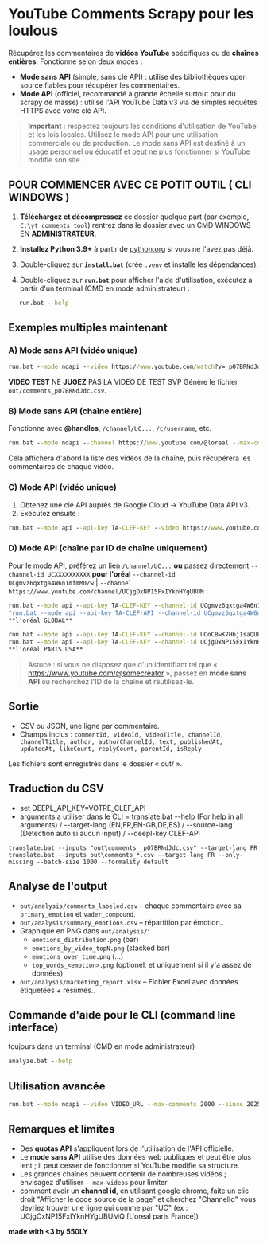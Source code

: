 # YouTube Comments Scrapy pour les loulous
Récupérez les commentaires de **vidéos YouTube** spécifiques ou de **chaînes entières**. Fonctionne selon deux modes :
- **Mode sans API** (simple, sans clé API) : utilise des bibliothèques open source fiables pour récupérer les commentaires.
- **Mode API** (officiel, recommandé à grande échelle surtout pour du scrapy de masse) : utilise l'API YouTube Data v3 via de simples requêtes HTTPS avec votre clé API.
>**Important** : respectez toujours les conditions d'utilisation de YouTube et les lois locales. Utilisez le mode API pour une utilisation commerciale ou de production. Le mode sans API est destiné à un usage personnel ou éducatif et peut ne plus fonctionner si YouTube modifie son site.

## POUR COMMENCER AVEC CE POTIT OUTIL ( CLI WINDOWS )
1. **Téléchargez et décompressez** ce dossier quelque part (par exemple, `C:\yt_comments_tool`) rentrez dans le dossier avec un CMD WINDOWS EN **ADMINISTRATEUR**.

2. **Installez Python 3.9+** à partir de [python.org](https://www.python.org/downloads/windows/) si vous ne l'avez pas déjà.

3. Double-cliquez sur **`install.bat`** (crée `.venv` et installe les dépendances).

4. Double-cliquez sur **`run.bat`** pour afficher l'aide d'utilisation, exécutez à partir d'un terminal (CMD en mode administrateur) :
```cmd
   run.bat --help
   ```

## Exemples multiples maintenant
### A) Mode sans API (vidéo unique)
```cmd
run.bat --mode noapi --video https://www.youtube.com/watch?v=_pO7BRNdJdc&list=RD_pO7BRNdJdc&start_radio=1&ab_channel=JonPeck --max-comments 1000 --output-format csv 
```
**VIDEO TEST** NE **JUGEZ** PAS LA VIDEO DE TEST SVP
Génère le fichier `out/comments_pO7BRNdJdc.csv`.

### B) Mode sans API (chaîne entière)
Fonctionne avec **@handles**, `/channel/UC...`, `/c/username`, etc.
```cmd
run.bat --mode noapi --channel https://www.youtube.com/@loreal --max-comments 200 --since 2025-01-01 --output-format json
```
Cela affichera d'abord la liste des vidéos de la chaîne, puis récupérera les commentaires de chaque vidéo.

### C) Mode API (vidéo unique)
1) Obtenez une clé API auprès de Google Cloud → YouTube Data API v3.  
2) Exécutez ensuite :
```cmd
run.bat --mode api --api-key TA-CLEF-KEY --video https://www.youtube.com/watch?v=_pO7BRNdJdc&list=RD_pO7BRNdJdc&start_radio=1&ab_channel=JonPeck --include-replies --max-comments 1500 --output-format csv
```

### D) Mode API (chaîne par ID de chaîne uniquement)
Pour le mode API, préférez un lien `/channel/UC...` **ou** passez directement `--channel-id UCXXXXXXXXXX` **pour l'oréal** `--channel-id UCgmvz6qxtga4W6n1mfmM0Zw` | `--channel https://www.youtube.com/channel/UCjgOxNP15FxIYknHYgUBUM` :
```cmd
run.bat --mode api --api-key TA-CLEF-KEY --channel-id UCgmvz6qxtga4W6n1mfmM0Zw --since 2024-01-05 --max-comments 500
"run.bat --mode api --api-key TA-CLEF-API --channel-id UCgmvz6qxtga4W6n1mfmM0Zw --since 2024-01-05 --max-comments 500"
**l'oréal GLOBAL**

run.bat --mode api --api-key TA-CLEF-KEY --channel-id UCoC8wK7Hbj1saQUBlFVaJkA --since 2025-01-05 --max-comments 1000
run.bat --mode api --api-key TA-CLEF-KEY --channel-id UCjgOxNP15FxIYknHYgUBUMQ --since 2024-01-01 --max-comments 2000
**l'oréal PARIS USA**
```
> Astuce : si vous ne disposez que d'un identifiant tel que « https://www.youtube.com/@somecreator », passez en **mode sans API** ou recherchez l'ID de la chaîne et réutilisez-le.

## Sortie
- CSV ou JSON, une ligne par commentaire.
- Champs inclus : `commentId, videoId, videoTitle, channelId, channelTitle, author, authorChannelId, text, publishedAt, updatedAt, likeCount, replyCount, parentId, isReply`

Les fichiers sont enregistrés dans le dossier « out/ ».

## Traduction du CSV

- set DEEPL_API_KEY=VOTRE_CLEF_API
- arguments a utiliser dans le CLI = translate.bat --help (For help in all arguments) / --target-lang (EN,FR,EN-GB,DE,ES) / --source-lang (Detection auto si aucun input) / --deepl-key CLEF-API
```
translate.bat --inputs "out\comments__pO7BRNdJdc.csv" --target-lang FR
translate.bat --inputs out\comments_*.csv --target-lang FR --only-missing --batch-size 1000 --formality default
```

## Analyse de l'output
- `out/analysis/comments_labeled.csv` – chaque commentaire avec sa `primary_emotion` et `vader_compound`.
- `out/analysis/summary_emotions.csv` –  répartition par émotion..
- Graphique en PNG dans `out/analysis/`:
  - `emotions_distribution.png` (bar)
  - `emotions_by_video_topN.png` (stacked bar)
  - `emotions_over_time.png` (...)
  - `top_words_<emotion>.png` (optionel, et uniquement si il y'a assez de données)
- `out/analysis/marketing_report.xlsx` – Fichier Excel avec données étiquetées + résumés..

## Commande d'aide pour le CLI (command line interface)
toujours dans un terminal (CMD en mode administrateur)
```cmd
analyze.bat --help
```


## Utilisation avancée
```cmd
run.bat --mode noapi --video VIDEO_URL --max-comments 2000 --since 2025-01-01 --until 2025-09-01 --include-replies --output-format csv
```

## Remarques et limites
- Des **quotas API** s'appliquent lors de l'utilisation de l'API officielle.
- Le **mode sans API** utilise des données web publiques et peut être plus lent ; il peut cesser de fonctionner si YouTube modifie sa structure.
- Les grandes chaînes peuvent contenir de nombreuses vidéos ; envisagez d'utiliser `--max-videos` pour limiter
- comment avoir un **channel id**, en utilisant google chrome, faite un clic droit "Afficher le code source de la page" et cherchez "ChannelId" vous devriez trouver une ligne qui comme par "UC" (ex : UCjgOxNP15FxIYknHYgUBUMQ [L'oreal paris France])

**made with <3 by 550LY**

